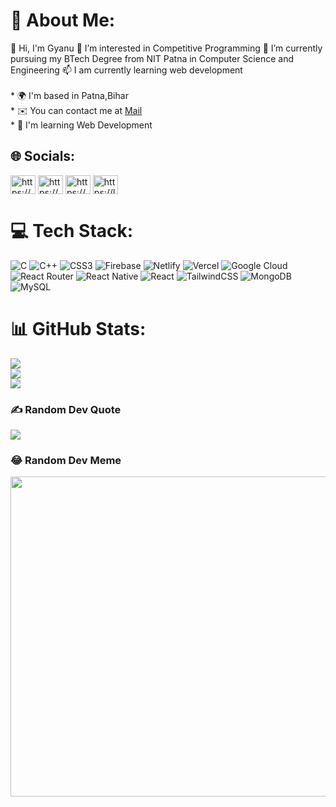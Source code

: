 # 💫 About Me:
👋 Hi, I'm Gyanu 👀 I’m interested in Competitive Programming 🌱 I’m currently pursuing my BTech Degree from NIT Patna in Computer Science and Engineering 📫 I am currently learning web development <br><br>* 🌍  I'm based in Patna,Bihar<br>* ✉️  You can contact me at [Mail](mailto:viratmayank2507@gmail.com)<br>* 🧠  I'm learning Web Development<br>


## 🌐 Socials:
<a href="https://www.linkedin.com/in/gyanu-mayank-0b4019203/" target="blank"><img align="center" src="https://cdn.jsdelivr.net/npm/simple-icons@3.1.0/icons/linkedin.svg" alt="https://www.linkedin.com/in/gyanu-mayank-0b4019203/" height="30" width="40" /></a>
<a href="https://www.codechef.com/users/winner32" target="blank"><img align="center" src="https://cdn.jsdelivr.net/npm/simple-icons@3.1.0/icons/codechef.svg" alt="https://www.codechef.com/users/winner32" height="30" width="40" /></a>
<a href="https://codeforces.com/profile/25mayank" target="blank"><img align="center" src="https://raw.githubusercontent.com/rahuldkjain/github-profile-readme-generator/master/src/images/icons/Social/codeforces.svg" alt="https://codeforces.com/profile/25mayank" height="30" width="40" /></a>
<a href="https://leetcode.com/25mayank/" target="blank"><img align="center" src="https://raw.githubusercontent.com/rahuldkjain/github-profile-readme-generator/master/src/images/icons/Social/leet-code.svg" alt="https://leetcode.com/25mayank/" height="30" width="40" /></a>
</p>


# 💻 Tech Stack:
![C](https://img.shields.io/badge/c-%2300599C.svg?style=for-the-badge&logo=c&logoColor=white) ![C++](https://img.shields.io/badge/c++-%2300599C.svg?style=for-the-badge&logo=c%2B%2B&logoColor=white) ![CSS3](https://img.shields.io/badge/css3-%231572B6.svg?style=for-the-badge&logo=css3&logoColor=white) ![Firebase](https://img.shields.io/badge/firebase-%23039BE5.svg?style=for-the-badge&logo=firebase) ![Netlify](https://img.shields.io/badge/netlify-%23000000.svg?style=for-the-badge&logo=netlify&logoColor=#00C7B7) ![Vercel](https://img.shields.io/badge/vercel-%23000000.svg?style=for-the-badge&logo=vercel&logoColor=white) ![Google Cloud](https://img.shields.io/badge/Google%20Cloud-%234285F4.svg?style=for-the-badge&logo=google-cloud&logoColor=white) ![React Router](https://img.shields.io/badge/React_Router-CA4245?style=for-the-badge&logo=react-router&logoColor=white) ![React Native](https://img.shields.io/badge/react_native-%2320232a.svg?style=for-the-badge&logo=react&logoColor=%2361DAFB) ![React](https://img.shields.io/badge/react-%2320232a.svg?style=for-the-badge&logo=react&logoColor=%2361DAFB) ![TailwindCSS](https://img.shields.io/badge/tailwindcss-%2338B2AC.svg?style=for-the-badge&logo=tailwind-css&logoColor=white) ![MongoDB](https://img.shields.io/badge/MongoDB-%234ea94b.svg?style=for-the-badge&logo=mongodb&logoColor=white) ![MySQL](https://img.shields.io/badge/mysql-%2300f.svg?style=for-the-badge&logo=mysql&logoColor=white)
# 📊 GitHub Stats:
![](https://github-readme-stats.vercel.app/api?username=gyanu2507&theme=monokai&hide_border=false&include_all_commits=true&count_private=true)<br/>
![](https://github-readme-streak-stats.herokuapp.com/?user=gyanu2507&theme=monokai&hide_border=false)<br/>
![](https://github-readme-stats.vercel.app/api/top-langs/?username=gyanu2507&theme=monokai&hide_border=false&include_all_commits=true&count_private=true&layout=compact)

### ✍️ Random Dev Quote
![](https://quotes-github-readme.vercel.app/api?type=horizontal&theme=radical)

### 😂 Random Dev Meme
<img src="[https://rm.up.railway.app/](https://memeapi.in-maa-1.linodeobjects.com/memeapi/memeapi/memes/102.jpg?X-Amz-Algorithm=AWS4-HMAC-SHA256&X-Amz-Credential=IIPWSU3QNJWGPL0S9N5H%2F20240303%2Fin-maa-1%2Fs3%2Faws4_request&X-Amz-Date=20240303T212719Z&X-Amz-Expires=3600&X-Amz-SignedHeaders=host&X-Amz-Signature=b5a9305565cc2166b4c3478cd695929fa195da80b5fade46113bcccaae7a3946)https://memeapi.in-maa-1.linodeobjects.com/memeapi/memeapi/memes/102.jpg?X-Amz-Algorithm=AWS4-HMAC-SHA256&X-Amz-Credential=IIPWSU3QNJWGPL0S9N5H%2F20240303%2Fin-maa-1%2Fs3%2Faws4_request&X-Amz-Date=20240303T212719Z&X-Amz-Expires=3600&X-Amz-SignedHeaders=host&X-Amz-Signature=b5a9305565cc2166b4c3478cd695929fa195da80b5fade46113bcccaae7a3946" width="512px"/>
